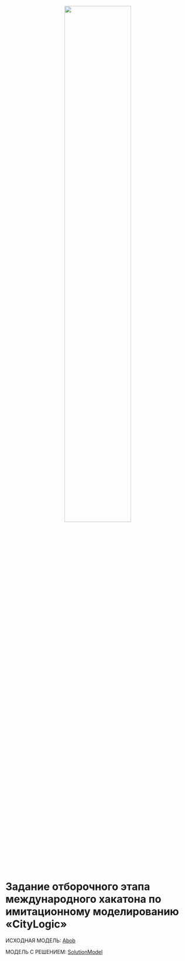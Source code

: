 <p align="center">
  <img src="https://user-images.githubusercontent.com/49817414/229220702-0c295456-c412-4d63-bfe9-7f976f51cb53.png" width="60%"></img>
</p>

# Задание отборочного этапа международного хакатона по имитационному моделированию «CityLogic»

ИСХОДНАЯ МОДЕЛЬ: <a href="/Abob.alp">Abob</a>

МОДЕЛЬ С РЕШЕНИЕМ: <a href="/SolutionModel.alp">SolutionModel</a>
